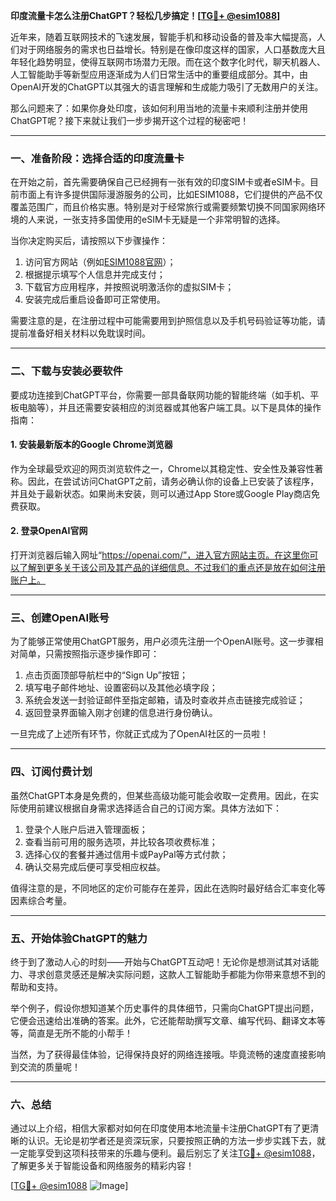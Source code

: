 **印度流量卡怎么注册ChatGPT？轻松几步搞定！[[TG💪+ @esim1088](https://t.me/s/esim1088)]**

近年来，随着互联网技术的飞速发展，智能手机和移动设备的普及率大幅提高，人们对于网络服务的需求也日益增长。特别是在像印度这样的国家，人口基数庞大且年轻化趋势明显，使得互联网市场潜力无限。而在这个数字化时代，聊天机器人、人工智能助手等新型应用逐渐成为人们日常生活中的重要组成部分。其中，由OpenAI开发的ChatGPT以其强大的语言理解和生成能力吸引了无数用户的关注。

那么问题来了：如果你身处印度，该如何利用当地的流量卡来顺利注册并使用ChatGPT呢？接下来就让我们一步步揭开这个过程的秘密吧！

---

### 一、准备阶段：选择合适的印度流量卡

在开始之前，首先需要确保自己已经拥有一张有效的印度SIM卡或者eSIM卡。目前市面上有许多提供国际漫游服务的公司，比如ESIM1088，它们提供的产品不仅覆盖范围广，而且价格实惠。特别是对于经常旅行或需要频繁切换不同国家网络环境的人来说，一张支持多国使用的eSIM卡无疑是一个非常明智的选择。

当你决定购买后，请按照以下步骤操作：

1. 访问官方网站（例如[ESIM1088官网](https://www.esim1088.com/)）；
2. 根据提示填写个人信息并完成支付；
3. 下载官方应用程序，并按照说明激活你的虚拟SIM卡；
4. 安装完成后重启设备即可正常使用。

需要注意的是，在注册过程中可能需要用到护照信息以及手机号码验证等功能，请提前准备好相关材料以免耽误时间。

---

### 二、下载与安装必要软件

要成功连接到ChatGPT平台，你需要一部具备联网功能的智能终端（如手机、平板电脑等），并且还需要安装相应的浏览器或其他客户端工具。以下是具体的操作指南：

#### 1. 安装最新版本的Google Chrome浏览器
作为全球最受欢迎的网页浏览软件之一，Chrome以其稳定性、安全性及兼容性著称。因此，在尝试访问ChatGPT之前，请务必确认你的设备上已安装了该程序，并且处于最新状态。如果尚未安装，则可以通过App Store或Google Play商店免费获取。

#### 2. 登录OpenAI官网
打开浏览器后输入网址“https://openai.com/”，进入官方网站主页。在这里你可以了解到更多关于该公司及其产品的详细信息。不过我们的重点还是放在如何注册账户上。

---

### 三、创建OpenAI账号

为了能够正常使用ChatGPT服务，用户必须先注册一个OpenAI账号。这一步骤相对简单，只需按照指示逐步操作即可：

1. 点击页面顶部导航栏中的“Sign Up”按钮；
2. 填写电子邮件地址、设置密码以及其他必填字段；
3. 系统会发送一封验证邮件至指定邮箱，请及时查收并点击链接完成验证；
4. 返回登录界面输入刚才创建的信息进行身份确认。

一旦完成了上述所有环节，你就正式成为了OpenAI社区的一员啦！

---

### 四、订阅付费计划

虽然ChatGPT本身是免费的，但某些高级功能可能会收取一定费用。因此，在实际使用前建议根据自身需求选择适合自己的订阅方案。具体方法如下：

1. 登录个人账户后进入管理面板；
2. 查看当前可用的服务选项，并比较各项收费标准；
3. 选择心仪的套餐并通过信用卡或PayPal等方式付款；
4. 确认交易完成后便可享受相应权益。

值得注意的是，不同地区的定价可能存在差异，因此在选购时最好结合汇率变化等因素综合考量。

---

### 五、开始体验ChatGPT的魅力

终于到了激动人心的时刻——开始与ChatGPT互动吧！无论你是想测试其对话能力、寻求创意灵感还是解决实际问题，这款人工智能助手都能为你带来意想不到的帮助和支持。

举个例子，假设你想知道某个历史事件的具体细节，只需向ChatGPT提出问题，它便会迅速给出准确的答案。此外，它还能帮助撰写文章、编写代码、翻译文本等等，简直是无所不能的小帮手！

当然，为了获得最佳体验，记得保持良好的网络连接哦。毕竟流畅的速度直接影响到交流的质量呢！

---

### 六、总结

通过以上介绍，相信大家都对如何在印度使用本地流量卡注册ChatGPT有了更清晰的认识。无论是初学者还是资深玩家，只要按照正确的方法一步步实践下去，就一定能享受到这项科技带来的乐趣与便利。最后别忘了关注[TG💪+ @esim1088](https://t.me/s/esim1088)，了解更多关于智能设备和网络服务的精彩内容！

[[TG💪+ @esim1088](https://t.me/s/esim1088) ![Image](https://i.postimg.cc/4NQfJmqS/Snipaste-2025-05-13-00-14-12.png)]